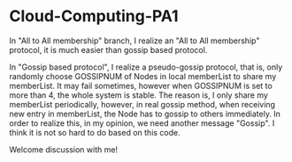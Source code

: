 # Cloud-Computing-PA1

In "All to All membership" branch, I realize an "All to All membership" protocol, it is much easier than gossip based protocol.

In "Gossip based protocol", I realize a pseudo-gossip protocol, that is, only randomly choose GOSSIPNUM of Nodes in local memberList to share my memberList. It may fail sometimes, however when GOSSIPNUM is set to more than 4, the whole system is stable. The reason is, I only share my memberList periodically, however, in real gossip method, when receiving new entry in memberList, the Node has to gossip to others immediately. In order to realize this, in my opinion, we need another message "Gossip". I think it is not so hard to do based on this code. 

Welcome discussion with me!
